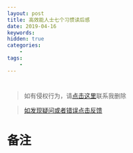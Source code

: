 ```yaml
---
layout: post
title: 高效能人士七个习惯读后感
date: 2019-04-16
keywords:
hidden: true
categories:
    -
tags:
    -
---
```

#

>如有侵权行为，请[点击这里](https://github.com/cooper-q/MattMeng_hexo/issues)联系我删除

>[如发现疑问或者错误点击反馈](https://github.com/cooper-q/MattMeng_hexo/issues)

# 备注

